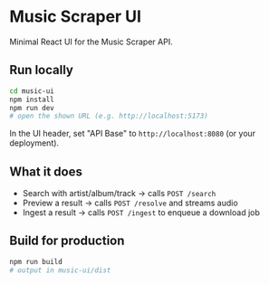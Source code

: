 # Music Scraper UI

Minimal React UI for the Music Scraper API.

## Run locally
```bash
cd music-ui
npm install
npm run dev
# open the shown URL (e.g. http://localhost:5173)
```

In the UI header, set "API Base" to `http://localhost:8080` (or your deployment).

## What it does
- Search with artist/album/track → calls `POST /search`
- Preview a result → calls `POST /resolve` and streams audio
- Ingest a result → calls `POST /ingest` to enqueue a download job

## Build for production
```bash
npm run build
# output in music-ui/dist
```


